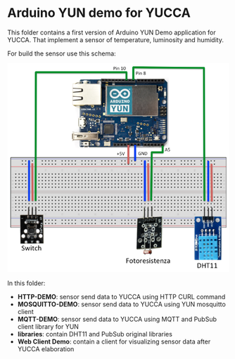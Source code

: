 Arduino YUN demo for YUCCA
=========================
This folder contains a first version of  Arduino YUN Demo application for YUCCA. That implement a sensor of temperature, luminosity and humidity.

For build the sensor use this schema:

![Sensor schema](demoArduino.png)

In this folder:

* **HTTP-DEMO**: sensor send data to YUCCA using HTTP CURL command
* **MOSQUITTO-DEMO**: sensor send data to YUCCA using YUN mosquitto client
* **MQTT-DEMO**: sensor send data to YUCCA using MQTT and PubSub client library for YUN
* **libraries**: contain DHT11 and PubSub original libraries
* **Web Client Demo**: contain a client for visualizing sensor data after YUCCA elaboration




